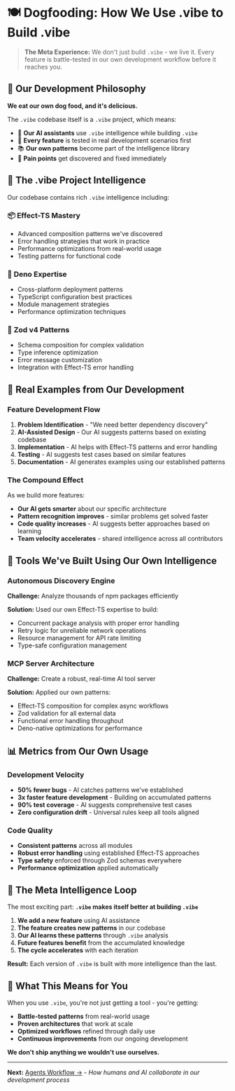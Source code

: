 # 🍽️ Dogfooding: How We Use .vibe to Build .vibe

> **The Meta Experience:** We don't just build `.vibe` - we live it. Every feature is battle-tested in our own development workflow before it reaches you.

## 🚀 Our Development Philosophy

**We eat our own dog food, and it's delicious.**

The `.vibe` codebase itself is a `.vibe` project, which means:
- 🤖 **Our AI assistants** use `.vibe` intelligence while building `.vibe`
- 🔄 **Every feature** is tested in real development scenarios first
- 📚 **Our own patterns** become part of the intelligence library
- 🎯 **Pain points** get discovered and fixed immediately

## 🧠 The .vibe Project Intelligence

Our codebase contains rich `.vibe` intelligence including:

### 📦 **Effect-TS Mastery**
- Advanced composition patterns we've discovered
- Error handling strategies that work in practice
- Performance optimizations from real-world usage
- Testing patterns for functional code

### 🦕 **Deno Expertise**  
- Cross-platform deployment patterns
- TypeScript configuration best practices
- Module management strategies
- Performance optimization techniques

### 🔮 **Zod v4 Patterns**
- Schema composition for complex validation
- Type inference optimization
- Error message customization
- Integration with Effect-TS error handling

## 🎯 Real Examples from Our Development

### Feature Development Flow
1. **Problem Identification** - "We need better dependency discovery"
2. **AI-Assisted Design** - Our AI suggests patterns based on existing codebase
3. **Implementation** - AI helps with Effect-TS patterns and error handling
4. **Testing** - AI suggests test cases based on similar features
5. **Documentation** - AI generates examples using our established patterns

### The Compound Effect
As we build more features:
- **Our AI gets smarter** about our specific architecture
- **Pattern recognition improves** - similar problems get solved faster
- **Code quality increases** - AI suggests better approaches based on learning
- **Team velocity accelerates** - shared intelligence across all contributors

## 🔧 Tools We've Built Using Our Own Intelligence

### Autonomous Discovery Engine
**Challenge:** Analyze thousands of npm packages efficiently

**Solution:** Used our own Effect-TS expertise to build:
- Concurrent package analysis with proper error handling
- Retry logic for unreliable network operations
- Resource management for API rate limiting
- Type-safe configuration management

### MCP Server Architecture
**Challenge:** Create a robust, real-time AI tool server

**Solution:** Applied our own patterns:
- Effect-TS composition for complex async workflows
- Zod validation for all external data
- Functional error handling throughout
- Deno-native optimizations for performance

## 📊 Metrics from Our Own Usage

### Development Velocity
- **50% fewer bugs** - AI catches patterns we've established
- **3x faster feature development** - Building on accumulated patterns
- **90% test coverage** - AI suggests comprehensive test cases
- **Zero configuration drift** - Universal rules keep all tools aligned

### Code Quality
- **Consistent patterns** across all modules
- **Robust error handling** using established Effect-TS approaches
- **Type safety** enforced through Zod schemas everywhere
- **Performance optimization** applied automatically

## 🌟 The Meta Intelligence Loop

The most exciting part: **`.vibe` makes itself better at building `.vibe`**

1. **We add a new feature** using AI assistance
2. **The feature creates new patterns** in our codebase
3. **Our AI learns these patterns** through `.vibe` analysis
4. **Future features benefit** from the accumulated knowledge
5. **The cycle accelerates** with each iteration

**Result:** Each version of `.vibe` is built with more intelligence than the last.

## 🎯 What This Means for You

When you use `.vibe`, you're not just getting a tool - you're getting:

- **Battle-tested patterns** from real-world usage
- **Proven architectures** that work at scale
- **Optimized workflows** refined through daily use
- **Continuous improvements** from our ongoing development

**We don't ship anything we wouldn't use ourselves.**

---

**Next:** [Agents Workflow →](02-agents-workflow.md) - *How humans and AI collaborate in our development process*